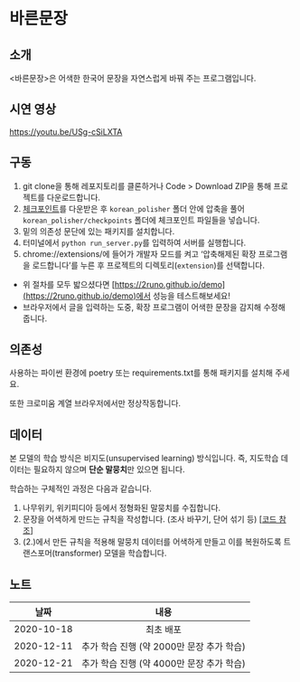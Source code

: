 # 바른문장
## 소개
<바른문장>은 어색한 한국어 문장을 자연스럽게 바꿔 주는 프로그램입니다.

## 시연 영상
https://youtu.be/USg-cSiLXTA

## 구동
1. git clone을 통해 레포지토리를 클론하거나 Code > Download ZIP을 통해 프로젝트를 다운로드합니다.
2. [체크포인트](https://drive.google.com/drive/folders/1ce_IdeLs2fsoIjmo1tYsVpmtt-wTI3Sf?usp=sharing)를 다운받은 후 `korean_polisher` 폴더 안에 압축을 풀어 `korean_polisher/checkpoints` 폴더에 체크포인트 파일들을 넣습니다.
3. 밑의 의존성 문단에 있는 패키지를 설치합니다.
4. 터미널에서 `python run_server.py`를 입력하여 서버를 실행합니다.
5. chrome://extensions/에 들어가 개발자 모드를 켜고 ‘압축해제된 확장 프로그램을 로드합니다’를 누른 후 프로젝트의 디렉토리(`extension`)를 선택합니다.
- 위 절차를 모두 밟으셨다면 [https://2runo.github.io/demo](https://2runo.github.io/demo)에서 성능을 테스트해보세요!
- 브라우저에서 글을 입력하는 도중, 확장 프로그램이 어색한 문장을 감지해 수정해 줍니다.

## 의존성
사용하는 파이썬 환경에 poetry 또는 requirements.txt를 통해 패키지를 설치해 주세요.

또한 크로미움 계열 브라우저에서만 정상작동합니다.

## 데이터
본 모델의 학습 방식은 비지도(unsupervised learning) 방식입니다. 즉, 지도학습 데이터는 필요하지 않으며 **단순 말뭉치**만 있으면 됩니다.

학습하는 구체적인 과정은 다음과 같습니다.

1. 나무위키, 위키피디아 등에서 정형화된 말뭉치를 수집합니다.
2. 문장을 어색하게 만드는 규칙을 작성합니다. (조사 바꾸기, 단어 섞기 등) [[코드 참조](https://github.com/2runo/korean_polisher/blob/master/korean_polisher/awkfy/awkfy.py)]
3. (2.)에서 만든 규칙을 적용해 말뭉치 데이터를 어색하게 만들고 이를 복원하도록 트랜스포머(transformer) 모델을 학습합니다.

## 노트
|날짜|내용|
|:---:|:---:|
|2020-10-18|최초 배포|
|2020-12-11|추가 학습 진행 (약 2000만 문장 추가 학습)|
|2020-12-21|추가 학습 진행 (약 4000만 문장 추가 학습)|
